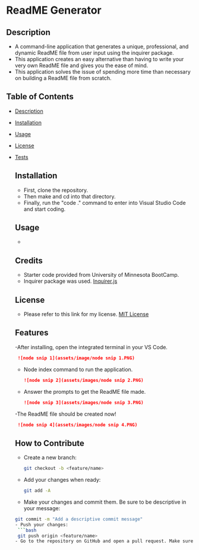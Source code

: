 # ReadME Generator 

## Description
- A command-line application that generates a unique, professional, and dynamic ReadME file from user input 
using the inquirer package.
- This application creates an easy alternative than having to write your very own ReadME file and
gives you the ease of mind.
- This application solves the issue of spending more time than necessary on building a ReadME file
from scratch.

## Table of Contents
- [Description](#description)
- [Installation](#installation)
- [Usage](#installation)
- [License](#license)
- [Tests](#tests)

  ## Installation
  - First, clone the repository.
  - Then make and cd into that directory.
  - Finally, run the "code ." command to enter into Visual Studio Code and start coding.
 

  ## Usage
  -

  ## Credits
  - Starter code provided from University of Minnesota BootCamp.
  - Inquirer package was used. [Inquirer.js](https://github.com/SBoudrias/Inquirer.js)

  ## License
  - Please refer to this link for my license. [MIT License](https://github.com/yahye-mohamed101/ReadME-Generator?tab=MIT-1-ov-file)
 
  ## Features
  -After installing, open the integrated terminal in your VS Code.
  ```md
   ![node snip 1](assets/image/node snip 1.PNG)
  ```
  - Node index command to run the application.
    ```md
    ![node snip 2](assets/images/node snip 2.PNG)

    ```
  - Answer the prompts to get the ReadME file made.
    ```md
    ![node snip 3](assets/images/node snip 3.PNG)

    ```
  -The ReadME file should be created now!
  ```md
   ![node snip 4](assets/images/node snip 4.PNG)

    ```

  ## How to Contribute
  - Create a new branch:
    ```bash
    git checkout -b <feature/name>
  - Add your changes when ready:
    ```bash
    git add -A
  - Make your changes and commit them. Be sure to be descriptive in your message:
   ```bash
   git commit -m "Add a descriptive commit message"
  - Push your changes:
    ```bash
    git push origin <feature/name>
  - Go to the repository on GitHub and open a pull request. Make sure to compare your branch name to the main branch. 

  

